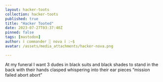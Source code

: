 ```yaml
---
layout: hacker-toots
collection: hacker-toots
published: true
title: "Hacker Tooted"
date: 2023-07-27T03:37:40Z
pinned: false
tags: [mastodon]
author: ⸸ commander ░ nova ⸸ :~$
avatar: /assets/media_attachments/hacker-nova.png

---
```


<p>At my funeral I want 3 dudes in black suits and black shades to stand in the back with their hands clasped whispering into their ear pieces “mission failed abort abort”</p>


